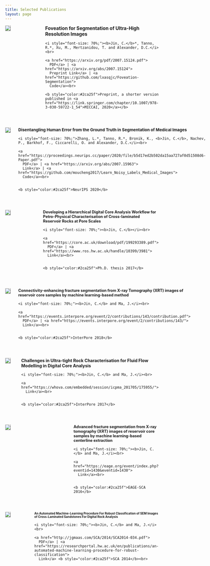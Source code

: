 ```yaml
---
title: Selected Publications
layout: page
---
```


<div style="display:flex;">

  <div style="flex:2; padding-right:5%">
    <img src="{{ site.url }}/imgs/paper-icons/foveated_expection.png" style="align:left; border: 1px solid #d3d3d3; border-style: outset;">
  </div>

  <div style="flex:1.5;">
    <b style="font-size: 110%;">Foveation for Segmentation of Ultra-High Resolution Images</b><br>

    <i style="font-size: 70%;"><b>Jin, C.</b>*, Tanno, R.*, Xu, M., Mertzanidou, T. and Alexander, D.C.</i><br>

    <a href="https://arxiv.org/pdf/2007.15124.pdf">
      PDF</a> | <a href="https://arxiv.org/abs/2007.15124">
      Preprint Link</a> | <a href="https://github.com/lxasqjc/Foveation-Segmentation">
      Code</a><br>

    <b style="color:#2ca25f">Preprint, a shorter version published in <a href="https://link.springer.com/chapter/10.1007/978-3-030-59722-1_54">MICCAI, 2020</a></b>
  </div>
</div>

&nbsp;


<div style="display:flex;">

  <div style="flex:2; padding-right:5%">
    <img src="{{ site.url }}/imgs/paper-icons/NIPS_disentangling.png" style="align:left; border: 1px solid #d3d3d3; border-style: outset;">
  </div>

  <div style="flex:1.5;">
    <b style="font-size: 95%;">Disentangling Human Error from the Ground Truth in Segmentation of Medical Images</b><br>

    <i style="font-size: 70%;">Zhang, L.*, Tanno, R.*, Bronik, K., <b>Jin, C.</b>, Nachev, P., Barkhof, F., Ciccarelli, O. and Alexander, D.C.</i><br>

    <a href="https://proceedings.neurips.cc/paper/2020/file/b5d17ed2b502da15aa727af0d51508d6-Paper.pdf">
      PDF</a> | <a href="https://arxiv.org/abs/2007.15963">
      Link</a> | <a href="https://github.com/moucheng2017/Learn_Noisy_Labels_Medical_Images">
      Code</a><br>


    <b style="color:#2ca25f">NeurIPS 2020</b>
  </div>
</div>

&nbsp;


<div style="display:flex;">

  <div style="flex:2; padding-right:5%">
    <img src="{{ site.url }}/imgs/paper-icons/Chen_Phd_2.png" style="align:left; border: 1px solid #d3d3d3; border-style: outset;">
  </div>

  <div style="flex:1.5;">
    <b style="font-size: 90%;">Developing a Hierarchical Digital Core Analysis Workflow for Petro-Physical Characterisation of Cross-laminated Reservoir Rocks at Pore Scales</b><br>

    <i style="font-size: 70%;"><b>Jin, C.</b></i><br>

    <a href="https://core.ac.uk/download/pdf/199293389.pdf">
      PDF</a> | <a href="https://www.ros.hw.ac.uk/handle/10399/3981">
      Link</a><br>


    <b style="color:#2ca25f">Ph.D. thesis 2017</b>
  </div>
</div>

&nbsp;


<div style="display:flex;">

  <div style="flex:2; padding-right:5%">
    <img src="{{ site.url }}/imgs/paper-icons/InterPore_2018.png" style="align:left; border: 1px solid #d3d3d3; border-style: outset;">
  </div>

  <div style="flex:1.5;">
    <b style="font-size: 90%;">Connectivity-enhancing fracture segmentation from X-ray Tomography (XRT) images of reservoir core samples by machine learning-based method</b><br>

    <i style="font-size: 70%;"><b>Jin, C.</b> and Ma, J.</i><br>

    <a href="https://events.interpore.org/event/2/contributions/143/contribution.pdf">
      PDF</a> | <a href="https://events.interpore.org/event/2/contributions/143/">
      Link</a><br>


    <b style="color:#2ca25f">InterPore 2018</b>
  </div>
</div>


&nbsp;


<div style="display:flex;">

  <div style="flex:2; padding-right:5%">
    <img src="{{ site.url }}/imgs/paper-icons/InterPore_2017_2.png" style="align:left; border: 1px solid #d3d3d3; border-style: outset;">
  </div>

  <div style="flex:1.5;">
    <b style="font-size: 100%;">Challenges in Ultra-tight Rock Characterisation for Fluid Flow Modelling in Digital Core Analysis</b><br>

    <i style="font-size: 70%;"><b>Jin, C.</b> and Ma, J.</i><br>

    <a href="https://whova.com/embedded/session/icpma_201705/175955/">
      Link</a><br>


    <b style="color:#2ca25f">InterPore 2017</b>
  </div>
</div>

&nbsp;


<div style="display:flex;">

  <div style="flex:2; padding-right:5%">
    <img src="{{ site.url }}/imgs/paper-icons/EAGE_SCA_2016_1.png" style="align:left; border: 1px solid #d3d3d3; border-style: outset;">
  </div>

  <div style="flex:1.5;">
    <b style="font-size: 90%;">Advanced fracture segmentation from X-ray tomography (XRT) images of reservoir core samples by machine learning-based centerline extraction</b><br>

    <i style="font-size: 70%;"><b>Jin, C.</b> and Ma, J.</i><br>

    <a href="https://eage.org/event/index.php?eventid=1430&eventid=1430">
      Link</a><br>


    <b style="color:#2ca25f">EAGE-SCA 2016</b>
  </div>
</div>

&nbsp;


<div style="display:flex;">

  <div style="flex:2; padding-right:5%">
    <img src="{{ site.url }}/imgs/paper-icons/SCA_2014.png" style="align:left; border: 1px solid #d3d3d3; border-style: outset;">
  </div>

  <div style="flex:1.5;">
    <b style="font-size: 70%;">An Automated Machine-Learning Procedure For Robust Classification of SEM Images of Cross-Laminated Sandstones For Digital Rock Analysis</b><br>

    <i style="font-size: 70%;"><b>Jin, C.</b> and Ma, J.</i><br>

    <a href="http://jgmaas.com/SCA/2014/SCA2014-034.pdf">
      PDF</a> | <a href="https://researchportal.hw.ac.uk/en/publications/an-automated-machine-learning-procedure-for-robust-classification">
      Link</a> <b style="color:#2ca25f">SCA 2014</b><br>
  </div>
</div>

&nbsp;


